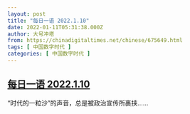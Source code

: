 ```yaml
---
layout: post
title: "每日一语 2022.1.10"
date: 2022-01-11T05:31:38.000Z
author: 大号冲塔
from: https://chinadigitaltimes.net/chinese/675649.html
tags: [ 中国数字时代 ]
categories: [ 中国数字时代 ]
---
```

<!--1641879098000-->
[每日一语 2022.1.10](https://chinadigitaltimes.net/chinese/675649.html)
------

<div>
<p>“时代的一粒沙”的声音，总是被政治宣传所裹挟……</p><p><img src="https://chinadigitaltimes.net/chinese/files/2022/01/1.10.jpg" alt="" /></p>
</div>
